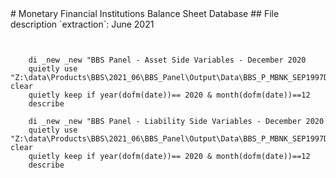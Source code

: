 <meta charset="utf-8"/>
# Monetary Financial Institutions Balance Sheet Database
## File description
`extraction`: June 2021


```s/


    di _new _new "BBS Panel - Asset Side Variables - December 2020
    quietly use "Z:\data\Products\BBS\2021_06\BBS_Panel\Output\Data\BBS_P_MBNK_SEP1997DEC2020_JUN21_ASSET_V01.dta", clear
    quietly keep if year(dofm(date))== 2020 & month(dofm(date))==12
    describe

    di _new _new "BBS Panel - Liability Side Variables - December 2020
    quietly use "Z:\data\Products\BBS\2021_06\BBS_Panel\Output\Data\BBS_P_MBNK_SEP1997DEC2020_JUN21_LIAB_V01.dta", clear
    quietly keep if year(dofm(date))== 2020 & month(dofm(date))==12
    describe


```
